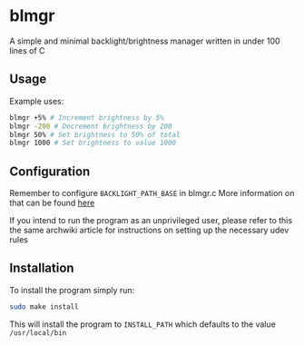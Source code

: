# blmgr

A simple and minimal backlight/brightness manager written in under 100 lines of C

## Usage
Example uses:
```sh
blmgr +5% # Increment brightness by 5%
blmgr -200 # Decrement brightness by 200
blmgr 50% # Set brightness to 50% of total
blmgr 1000 # Set brightness to value 1000
```

## Configuration
Remember to configure `BACKLIGHT_PATH_BASE` in blmgr.c
More information on that can be found [here](https://wiki.archlinux.org/title/Backlight#ACPI)

If you intend to run the program as an unprivileged user,
please refer to this the same archwiki article for instructions on setting up the necessary udev rules

## Installation
To install the program simply run:
```sh
sudo make install
```
This will install the program to `INSTALL_PATH` which defaults to the value `/usr/local/bin`
